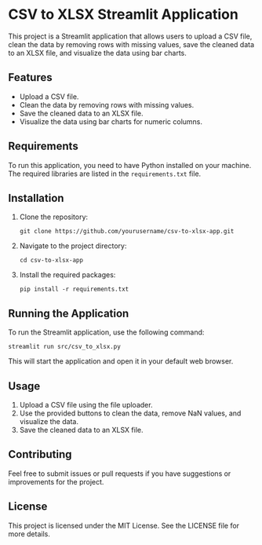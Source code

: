 # CSV to XLSX Streamlit Application

This project is a Streamlit application that allows users to upload a CSV file, clean the data by removing rows with missing values, save the cleaned data to an XLSX file, and visualize the data using bar charts.

## Features

- Upload a CSV file.
- Clean the data by removing rows with missing values.
- Save the cleaned data to an XLSX file.
- Visualize the data using bar charts for numeric columns.

## Requirements

To run this application, you need to have Python installed on your machine. The required libraries are listed in the `requirements.txt` file.

## Installation

1. Clone the repository:

   ```
   git clone https://github.com/yourusername/csv-to-xlsx-app.git
   ```

2. Navigate to the project directory:

   ```
   cd csv-to-xlsx-app
   ```

3. Install the required packages:

   ```
   pip install -r requirements.txt
   ```

## Running the Application

To run the Streamlit application, use the following command:

```
streamlit run src/csv_to_xlsx.py
```

This will start the application and open it in your default web browser.

## Usage

1. Upload a CSV file using the file uploader.
2. Use the provided buttons to clean the data, remove NaN values, and visualize the data.
3. Save the cleaned data to an XLSX file.

## Contributing

Feel free to submit issues or pull requests if you have suggestions or improvements for the project.

## License

This project is licensed under the MIT License. See the LICENSE file for more details.
